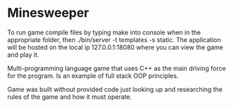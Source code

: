 # Minesweeper

To run game compile files by typing make into console when in the appropriate folder, then ./bin/server -t templates -s static. The application will be hosted on the local ip 127.0.0.1:18080 where you can view the game and play it.

Multi-programming language game that uses C++ as the main driving force for the program. Is an example of full stack OOP principles.

Game was built without provided code just looking up and researching the rules of the game and how it must operate.
